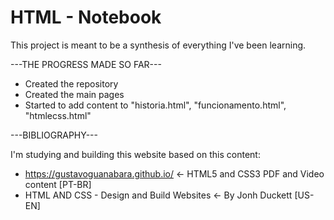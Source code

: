 # HTML - Notebook
This project is meant to be a synthesis of everything I've been learning.

---THE PROGRESS MADE SO FAR---
- Created the repository
- Created the main pages
- Started to add content to "historia.html", "funcionamento.html", "htmlecss.html"

---BIBLIOGRAPHY---

 I'm studying and building this website based on this content:
 
- https://gustavoguanabara.github.io/  <- HTML5 and CSS3 PDF and Video content [PT-BR]
- HTML AND CSS - Design and Build Websites <- By Jonh Duckett [US-EN]
